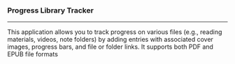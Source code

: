 ### Progress Library Tracker
****
This application allows you to track progress on various files (e.g., reading materials, videos, note folders) by adding entries with associated cover images, progress bars, and file
or folder links. It supports both PDF and EPUB file formats